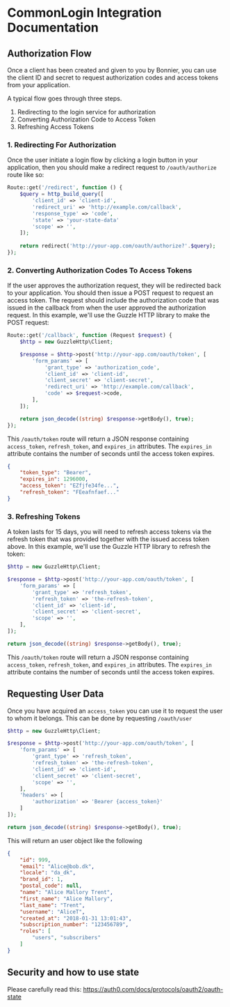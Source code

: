 # CommonLogin Integration Documentation

## Authorization Flow
Once a client has been created and given to you by Bonnier, you can use the client ID and secret to request authorization codes and access tokens from your application.

A typical flow goes through three steps.

1. Redirecting to the login service for authorization
2. Converting Authorization Code to Access Token
3. Refreshing Access Tokens

### 1. Redirecting For Authorization
Once the user initiate a login flow by clicking a login button in your application, then you should make a redirect request to `/oauth/authorize` route like so:

```php
Route::get('/redirect', function () {
    $query = http_build_query([
        'client_id' => 'client-id',
        'redirect_uri' => 'http://example.com/callback',
        'response_type' => 'code',
        'state' => 'your-state-data'
        'scope' => '',
    ]);
	
    return redirect('http://your-app.com/oauth/authorize?'.$query);
});
```

### 2. Converting Authorization Codes To Access Tokens
If the user approves the authorization request, they will be redirected back to your application. You should then issue a POST request to request an access token. The request should include the authorization code that was issued in the callback from when the user approved the authorization request. In this example, we'll use the Guzzle HTTP library to make the POST request:

```php
Route::get('/callback', function (Request $request) {
    $http = new GuzzleHttp\Client;

    $response = $http->post('http://your-app.com/oauth/token', [
        'form_params' => [
            'grant_type' => 'authorization_code',
            'client_id' => 'client-id',
            'client_secret' => 'client-secret',
            'redirect_uri' => 'http://example.com/callback',
            'code' => $request->code,
        ],
    ]);

    return json_decode((string) $response->getBody(), true);
});
```

This `/oauth/token` route will return a JSON response containing `access_token`,  `refresh_token`, and `expires_in` attributes. The `expires_in` attribute contains the number of seconds until the access token expires.

```json
{
	"token_type": "Bearer",
	"expires_in": 1296000,
	"access_token": "EZfjfe34fe...",
	"refresh_token": "FEeafnfaef..."
}
```

### 3. Refreshing Tokens
A token lasts for 15 days, you will need to refresh access tokens via the refresh token that was provided together with the issued access token above. In this example, we'll use the Guzzle HTTP library to refresh the token:

```php
$http = new GuzzleHttp\Client;

$response = $http->post('http://your-app.com/oauth/token', [
    'form_params' => [
        'grant_type' => 'refresh_token',
        'refresh_token' => 'the-refresh-token',
        'client_id' => 'client-id',
        'client_secret' => 'client-secret',
        'scope' => '',
    ],
]);

return json_decode((string) $response->getBody(), true);
```
This `/oauth/token` route will return a JSON response containing `access_token`, `refresh_token`, and `expires_in` attributes. The `expires_in` attribute contains the number of seconds until the access token expires.


## Requesting User Data
Once you have acquired an `access_token` you can use it to request the user to whom it belongs. This can be done by requesting `/oauth/user`

```php
$http = new GuzzleHttp\Client;

$response = $http->post('http://your-app.com/oauth/token', [
    'form_params' => [
        'grant_type' => 'refresh_token',
        'refresh_token' => 'the-refresh-token',
        'client_id' => 'client-id',
        'client_secret' => 'client-secret',
        'scope' => '',
    ],
    'headers' => [
	    'authorization' => 'Bearer {access_token}'
    ]
]);

return json_decode((string) $response->getBody(), true);
```
This will return an user object like the following

```json
{
	"id": 999,
	"email": "Alice@bob.dk",
	"locale": "da_dk",
	"brand_id": 1,
	"postal_code": null,
	"name": "Alice Mallory Trent",
	"first_name": "Alice Mallory",
	"last_name": "Trent",
	"username": "AliceT",
	"created_at": "2018-01-31 13:01:43",
	"subscription_number": "123456789",
	"roles": [
		"users", "subscribers"
	]
}
```

## Security and how to use state
Please carefully read this: https://auth0.com/docs/protocols/oauth2/oauth-state
